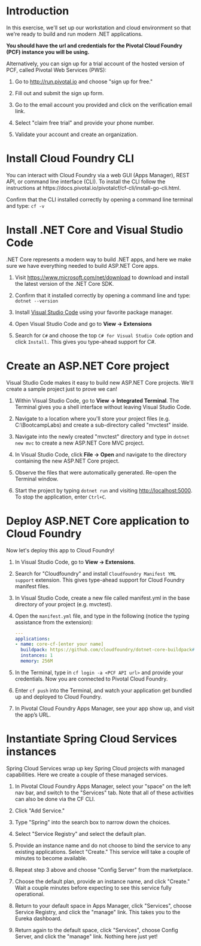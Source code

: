 <h1 id="introduction">Introduction</h1>

<p>In this exercise, we'll set up our workstation and cloud environment so
that we're ready to build and run modern .NET applications.</p>
<p><strong>You should have the url and credentials for the Pivotal
Cloud Foundry (PCF) instance you will be using.</strong></p>

<p>Alternatively, you can sign up for a trial account of the hosted version
of PCF, called Pivotal Web Services (PWS):</p>

<ol>
<li>
<p>Go to <a href="http://run.pivotal.io" rel="noreferrer noopener">http://run.pivotal.io</a> and choose
&quot;sign up for free.&quot;</p>
</li>
<li>
<p>Fill out and submit the sign up form.</p>
</li>
<li>
<p>Go to the email account you provided and click on the verification email link.</p>
</li>
<li>
<p>Select &quot;claim free trial&quot; and provide your phone number.</p>
</li>
<li>
<p>Validate your account and create an organization.</p>
</li>
</ol>

<h1 id="install-cloud-foundry-cli">Install Cloud Foundry CLI</h1>
<p>You can interact with Cloud Foundry via a web GUI (Apps Manager), REST API, or
command line interface (CLI). To install the CLI follow the instructions at https://docs.pivotal.io/pivotalcf/cf-cli/install-go-cli.html.</p>

<p>Confirm that the CLI installed correctly by opening a command line terminal and
type: <code>cf -v</code></p>
</li>

<h1 id="install-net-core-and-visual-studio-code">Install .NET Core and Visual Studio Code</h1>
<p>.NET Core represents a modern way to build .NET apps, and here we make
sure we have everything needed to build ASP.NET Core apps.</p>
<ol>
<li>
<p>Visit <a href="https://www.microsoft.com/net/download" rel="noreferrer noopener">https://www.microsoft.com/net/download</a>
to download and install the latest version of the .NET Core SDK.</p>
</li>
<li>
<p>Confirm that it installed correctly by opening a command line and
type: <code>dotnet --version</code></p>
</li>
<li>
<p>Install <a href="https://code.visualstudio.com" rel="noreferrer noopener">Visual Studio Code</a> using
your favorite package manager.</p>
</li>
<li>
<p>Open Visual Studio Code and go to <strong>View → Extensions</strong></p>
</li>
<li>
<p>Search for <code>C#</code> and choose the top <code>C# for Visual Studio Code</code> option
and click <code>Install.</code> This gives you type-ahead support for C#.</p>
</li>
</ol>

<h1 id="create-an-aspnet-core-project">Create an ASP.NET Core project</h1>
<p>Visual Studio Code makes it easy to build new ASP.NET Core projects.
We'll create a sample project just to prove we can!</p>
<ol>
<li>
<p>Within Visual Studio Code, go to <strong>View → Integrated Terminal</strong>. The
Terminal gives you a shell interface without leaving Visual Studio Code.</p>
</li>
<li>
<p>Navigate to a location where you'll store your project files
(e.g. C:\BootcampLabs) and create a sub-directory called &quot;mvctest&quot; inside.</p>
</li>
<li>
<p>Navigate into the newly created &quot;mvctest&quot; directory and type in
<code>dotnet new mvc</code> to create a new ASP.NET Core MVC project.</p>
</li>
<li>
<p>In Visual Studio Code, click <strong>File → Open</strong> and navigate to the
directory containing the new ASP.NET Core project.</p>
</li>
<li>
<p>Observe the files that were automatically generated. Re-open the
Terminal window.</p>
</li>
<li>
<p>Start the project by typing <code>dotnet run</code> and visiting
<a href="http://localhost:5000" rel="noreferrer noopener">http://localhost:5000</a>. To stop the
application, enter <code>Ctrl+C</code>.</p>
</li>
</ol>

<h1 id="deploy-aspnet-core-application-to-cloud-foundry">Deploy ASP.NET Core application to Cloud Foundry</h1>
<p>Now let's deploy this app to Cloud Foundry!</p>
<ol>
<li>
<p>In Visual Studio Code, go to <strong>View → Extensions</strong>.</p>
</li>
<li>
<p>Search for &quot;Cloudfoundry&quot; and install
<code>Cloudfoundry Manifest YML support</code> extension. This gives type-ahead
support for Cloud Foundry manifest files.</p>
</li>
<li>
<p>In Visual Studio Code, create a new file called manifest.yml in the base
directory of your project (e.g. mvctest).</p>
</li>
<li>
<p>Open the <code>manifest.yml</code> file, and type in the following (notice the
typing assistance from the extension):</p>
 
```yaml
---
applications:
- name: core-cf-[enter your name]
  buildpack: https://github.com/cloudfoundry/dotnet-core-buildpack#v2.0.5
  instances: 1
  memory: 256M
```
</li>
<li>
<p>In the Terminal, type in <code>cf login -a &lt;PCF API url&gt;</code> and provide
your credentials. Now you are connected to Pivotal Cloud Foundry.</p>
</li>
<li>
<p>Enter <code>cf push</code> into the Terminal, and watch your application get
bundled up and deployed to Cloud Foundry.</p>
</li>
<li>
<p>In Pivotal Cloud Foundry Apps Manager, see your app show up, and visit the app’s URL.</p>
</li>
</ol>

<h1 id="instantiate-spring-cloud-services-instances">Instantiate Spring Cloud Services instances</h1>

<p>Spring Cloud Services wrap up key Spring Cloud projects with managed capabilities.
Here we create a couple of these managed services.</p>
<ol>
<li>
<p>In Pivotal Cloud Foundry Apps Manager, select your &quot;space&quot; on the
left nav bar, and switch to the &quot;Services&quot; tab. Note that all of these
activities can also be done via the CF CLI.</p>
</li>
<li>
<p>Click &quot;Add Service.&quot;</p>
</li>
<li>
<p>Type &quot;Spring&quot; into the search box to narrow down the choices.</p>
</li>
<li>
<p>Select &quot;Service Registry&quot; and select the default plan.</p>
</li>
<li>
<p>Provide an instance name and do not choose to bind the service to
any existing applications. Select &quot;Create.&quot; This service will take a
couple of minutes to become available.</p>
</li>
<li>
<p>Repeat step 3 above and choose &quot;Config Server&quot; from the marketplace.</p>
</li>
<li>
<p>Choose the default plan, provide an instance name, and click
&quot;Create.&quot; Wait a couple minutes before expecting to see this service
fully operational.</p>
</li>
<li>
<p>Return to your default space in Apps Manager, click &quot;Services&quot;,
choose Service Registry, and click the &quot;manage&quot; link. This takes you to
the Eureka dashboard.</p>
</li>
<li>
<p>Return again to the default space, click &quot;Services&quot;, choose Config
Server, and click the &quot;manage&quot; link. Nothing here just yet!</p>
</li>
</ol>
